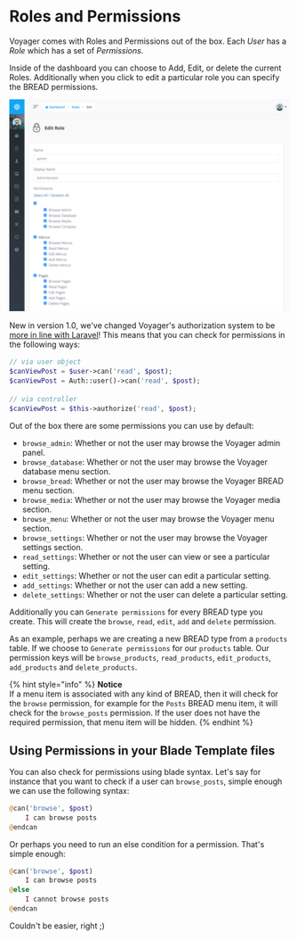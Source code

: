 # Roles and Permissions

Voyager comes with Roles and Permissions out of the box. Each _User_ has a _Role_ which has a set of _Permissions_.

Inside of the dashboard you can choose to Add, Edit, or delete the current Roles. Additionally when you click to edit a particular role you can specify the BREAD permissions.

![](../.gitbook/assets/role.png)

New in version 1.0, we've changed Voyager's authorization system to be [more in line with Laravel](https://laravel.com/docs/authorization#authorizing-actions-using-policies)! This means that you can check for permissions in the following ways:

```php
// via user object
$canViewPost = $user->can('read', $post);
$canViewPost = Auth::user()->can('read', $post);

// via controller
$canViewPost = $this->authorize('read', $post);
```

Out of the box there are some permissions you can use by default:

* `browse_admin`: Whether or not the user may browse the Voyager admin panel.
* `browse_database`: Whether or not the user may browse the Voyager database menu section.
* `browse_bread`: Whether or not the user may browse the Voyager BREAD menu section.
* `browse_media`: Whether or not the user may browse the Voyager media section.
* `browse_menu`: Whether or not the user may browse the Voyager menu section.
* `browse_settings`: Whether or not the user may browse the Voyager settings section.
* `read_settings`: Whether or not the user can view or see a particular setting.
* `edit_settings`: Whether or not the user can edit a particular setting.
* `add_settings`: Whether or not the user can add a new setting.
* `delete_settings`: Whether or not the user can delete a particular setting.

Additionally you can `Generate permissions` for every BREAD type you create. This will create the `browse`, `read`, `edit`, `add` and `delete` permission.

As an example, perhaps we are creating a new BREAD type from a `products` table. If we choose to `Generate permissions` for our `products` table. Our permission keys will be `browse_products`, `read_products`, `edit_products`, `add_products` and `delete_products`.

{% hint style="info" %}
**Notice**  
If a menu item is associated with any kind of BREAD, then it will check for the `browse` permission, for example for the `Posts` BREAD menu item, it will check for the `browse_posts` permission. If the user does not have the required permission, that menu item will be hidden.
{% endhint %}

## Using Permissions in your Blade Template files

You can also check for permissions using blade syntax. Let's say for instance that you want to check if a user can `browse_posts`, simple enough we can use the following syntax:

```php
@can('browse', $post)
    I can browse posts
@endcan
```

Or perhaps you need to run an else condition for a permission. That's simple enough:

```php
@can('browse', $post)
    I can browse posts
@else
    I cannot browse posts
@endcan
```

Couldn't be easier, right ;\)
